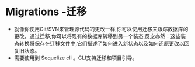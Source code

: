 # Migrations -迁移
* 就像你使用Git/SVN来管理源代码的更改一样,你可以使用迁移来跟踪数据库的更改。通过迁移,你可以将现有的数据库转移到另一个装态,反之亦然：这些装态转换将保存在迁移文件中,它们描述了如何进入新状态以及如何还原更改以回复旧状态。
* 需要使用到 Sequelize cli 。CLI支持迁移和项目引导。